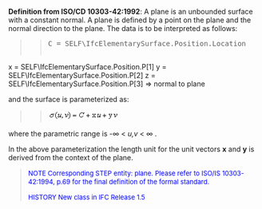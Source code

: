 ﻿**Definition from ISO/CD 10303-42:1992**: A plane is an unbounded surface with a constant normal. A plane is defined by a point on the plane and the normal direction to the plane. The data is to be interpreted as follows:

> 
>> <pre>C = SELF\IfcElementarySurface.Position.Location
x = SELF\IfcElementarySurface.Position.P[1]
y = SELF\IfcElementarySurface.Position.P[2]
z = SELF\IfcElementarySurface.Position.P[3] =&gt; normal to plane</pre>


> 
and the surface is parameterized as:

> 
>> ![Image](../../../../../../figures/ifcplane-math1.gif.gif)
>>


> 
where the parametric range is -&infin; &lt; _u,v_ &lt; &infin; .

In the above parameterization the length unit for the unit vectors **x** and **y** is derived from the context of the plane.

> <font size="-1" color="#0000FF">NOTE Corresponding STEP entity: plane.
		  Please refer to ISO/IS 10303-42:1994, p.69 for the final definition of the
		  formal standard. </font>
> 
> <font color="#0000FF" size="-1">HISTORY New class in IFC Release 1.5
		  </font>
>
